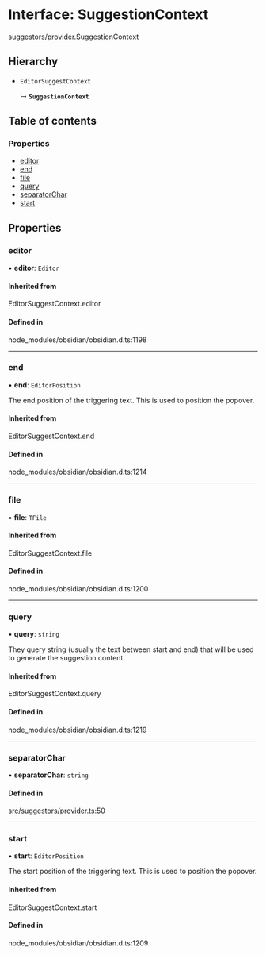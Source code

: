 # Interface: SuggestionContext

[suggestors/provider](../wiki/suggestors.provider).SuggestionContext

## Hierarchy

- `EditorSuggestContext`

  ↳ **`SuggestionContext`**

## Table of contents

### Properties

- [editor](../wiki/suggestors.provider.SuggestionContext#editor)
- [end](../wiki/suggestors.provider.SuggestionContext#end)
- [file](../wiki/suggestors.provider.SuggestionContext#file)
- [query](../wiki/suggestors.provider.SuggestionContext#query)
- [separatorChar](../wiki/suggestors.provider.SuggestionContext#separatorchar)
- [start](../wiki/suggestors.provider.SuggestionContext#start)

## Properties

### editor

• **editor**: `Editor`

#### Inherited from

EditorSuggestContext.editor

#### Defined in

node_modules/obsidian/obsidian.d.ts:1198

___

### end

• **end**: `EditorPosition`

The end position of the triggering text. This is used to position the popover.

#### Inherited from

EditorSuggestContext.end

#### Defined in

node_modules/obsidian/obsidian.d.ts:1214

___

### file

• **file**: `TFile`

#### Inherited from

EditorSuggestContext.file

#### Defined in

node_modules/obsidian/obsidian.d.ts:1200

___

### query

• **query**: `string`

They query string (usually the text between start and end) that will be used to generate the suggestion content.

#### Inherited from

EditorSuggestContext.query

#### Defined in

node_modules/obsidian/obsidian.d.ts:1219

___

### separatorChar

• **separatorChar**: `string`

#### Defined in

[src/suggestors/provider.ts:50](https://github.com/MsgtGreer/ToDoMD/blob/2a10aef/src/suggestors/provider.ts#L50)

___

### start

• **start**: `EditorPosition`

The start position of the triggering text. This is used to position the popover.

#### Inherited from

EditorSuggestContext.start

#### Defined in

node_modules/obsidian/obsidian.d.ts:1209
